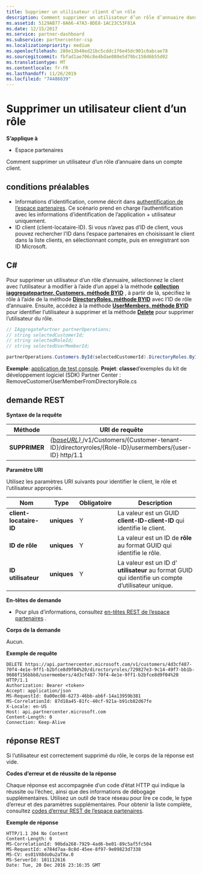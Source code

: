 ```yaml
---
title: Supprimer un utilisateur client d’un rôle
description: Comment supprimer un utilisateur d’un rôle d’annuaire dans un compte client.
ms.assetid: 5129AB77-0A66-47A3-8DE8-1AC23C53F81A
ms.date: 12/15/2017
ms.service: partner-dashboard
ms.subservice: partnercenter-csp
ms.localizationpriority: medium
ms.openlocfilehash: 280e13b48ed21bc5cddc1f6e45dc901c0abcae78
ms.sourcegitcommit: fbfad1ae706c8e4bdae080e5d79bc158d6b55d02
ms.translationtype: MT
ms.contentlocale: fr-FR
ms.lasthandoff: 11/26/2019
ms.locfileid: "74486639"
---
```

# <a name="remove-a-customer-user-from-a-role"></a>Supprimer un utilisateur client d’un rôle


**S’applique à**

- Espace partenaires

Comment supprimer un utilisateur d’un rôle d’annuaire dans un compte client.

## <a name="span-idprerequisitesspan-idprerequisitesspan-idprerequisitesprerequisites"></a><span id="Prerequisites"/><span id="prerequisites"/><span id="PREREQUISITES"/>conditions préalables


- Informations d’identification, comme décrit dans [authentification de l’espace partenaires](partner-center-authentication.md). Ce scénario prend en charge l’authentification avec les informations d’identification de l’application + utilisateur uniquement.
- ID client (client-locataire-ID). Si vous n’avez pas d’ID de client, vous pouvez rechercher l’ID dans l’espace partenaires en choisissant le client dans la liste clients, en sélectionnant compte, puis en enregistrant son ID Microsoft.

## <a name="span-idc_span-idc_c"></a><span id="C_"/><span id="c_"/>C#


Pour supprimer un utilisateur d’un rôle d’annuaire, sélectionnez le client avec l’utilisateur à modifier à l’aide d’un appel à la méthode [**collection iaggregatepartner. Customers. méthode BYID**](https://docs.microsoft.com/dotnet/api/microsoft.store.partnercenter.customers.icustomercollection.byid) , à partir de là, spécifiez le rôle à l’aide de la méthode [**DirectoryRoles. méthode BYID**](https://docs.microsoft.com/dotnet/api/microsoft.store.partnercenter.customerdirectoryroles.idirectoryrolecollection.byid) avec l’ID de rôle d’annuaire. Ensuite, accédez à la méthode [**UserMembers. méthode BYID**](https://docs.microsoft.com/dotnet/api/microsoft.store.partnercenter.customerdirectoryroles.iusermembercollection.byid) pour identifier l’utilisateur à supprimer et la méthode [**Delete**](https://docs.microsoft.com/dotnet/api/microsoft.store.partnercenter.customerdirectoryroles.iusermember.delete) pour supprimer l’utilisateur du rôle.

``` csharp
// IAggregatePartner partnerOperations;
// string selectedCustomerId;
// string selectedRoleId;
// string selectedUserMemberId;

partnerOperations.Customers.ById(selectedCustomerId).DirectoryRoles.ById(selectedRoleId).UserMembers.ById(selectedUserMemberId).Delete();
```

**Exemple**: [application de test console](console-test-app.md). **Projet**: **classe**d’exemples du kit de développement logiciel (SDK) Partner Center : RemoveCustomerUserMemberFromDirectoryRole.cs

## <a name="span-idrest_requestspan-idrest_requestspan-idrest_requestrest-request"></a><span id="REST_Request"/><span id="rest_request"/><span id="REST_REQUEST"/>demande REST


**Syntaxe de la requête**

| Méthode     | URI de requête                                                                                                                           |
|------------|---------------------------------------------------------------------------------------------------------------------------------------|
| **SUPPRIMER** | [ *{baseURL}* ](partner-center-rest-urls.md)/v1/Customers/{Customer-tenant-ID}/directoryroles/{Role-ID}/usermembers/{user-ID} http/1.1 |

 

**Paramètre URI**

Utilisez les paramètres URI suivants pour identifier le client, le rôle et l’utilisateur appropriés.

| Nom                   | Type     | Obligatoire | Description                                                                        |
|------------------------|----------|----------|------------------------------------------------------------------------------------|
| **client-locataire-ID** | **uniques** | Y        | La valeur est un GUID **client-ID-client-ID** qui identifie le client. |
| **ID de rôle**            | **uniques** | Y        | La valeur est un ID de **rôle** au format GUID qui identifie le rôle.                |
| **ID utilisateur**            | **uniques** | Y        | La valeur est un ID d' **utilisateur** au format GUID qui identifie un compte d’utilisateur unique.   |

 

**En-têtes de demande**

- Pour plus d’informations, consultez [en-têtes REST de l’espace partenaires](headers.md) .

**Corps de la demande**

Aucun.

**Exemple de requête**

```http
DELETE https://api.partnercenter.microsoft.com/v1/customers/4d3cf487-70f4-4e1e-9ff1-b2bfce8d9f04%20/directoryroles/729827e3-9c14-49f7-bb1b-9608f156bbb8/usermembers/4d3cf487-70f4-4e1e-9ff1-b2bfce8d9f04%20 HTTP/1.1
Authorization: Bearer <token>
Accept: application/json
MS-RequestId: 0a00ec08-6273-46bb-ab6f-14a13959b381
MS-CorrelationId: 87d18a45-81fc-40cf-921a-b91cb82d67fe
X-Locale: en-US
Host: api.partnercenter.microsoft.com
Content-Length: 0
Connection: Keep-Alive  
```

## <a name="span-idrest_responsespan-idrest_responsespan-idrest_responserest-response"></a><span id="REST_Response"/><span id="rest_response"/><span id="REST_RESPONSE"/>réponse REST


Si l’utilisateur est correctement supprimé du rôle, le corps de la réponse est vide.

**Codes d’erreur et de réussite de la réponse**

Chaque réponse est accompagnée d’un code d’état HTTP qui indique la réussite ou l’échec, ainsi que des informations de débogage supplémentaires. Utilisez un outil de trace réseau pour lire ce code, le type d’erreur et des paramètres supplémentaires. Pour obtenir la liste complète, consultez [codes d’erreur REST de l’espace partenaires](error-codes.md).

**Exemple de réponse**

```http
HTTP/1.1 204 No Content
Content-Length: 0
MS-CorrelationId: 90bda268-7929-4ad6-be01-89c5af5fc504
MS-RequestId: e784d7aa-8c8d-45ee-8f97-9e09823d7338
MS-CV: es01VX8do0u2aTXw.0
MS-ServerId: 101112616
Date: Tue, 20 Dec 2016 23:16:35 GMT
```

 

 





